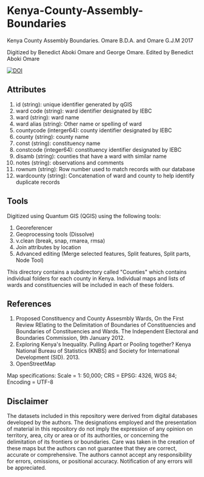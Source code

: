 # Kenya-County-Assembly-Boundaries

Kenya County Assembly Boundaries. Omare B.D.A. and Omare G.J.M 2017

Digitized by Benedict Aboki Omare and George Omare.
Edited by Benedict Aboki Omare

[![DOI](https://zenodo.org/badge/98873536.svg)](https://zenodo.org/badge/latestdoi/98873536)

## Attributes
1. id (string): unique identifier generated by qGIS
2. ward code (string): ward identifier designated by IEBC
3. ward (string): ward name
4. ward alias (string): Other name or spelling of ward
5. countycode (interger64): county identifier designated by IEBC
6. county (string): county name
7. const (string): constituency name
8. constcode (integer64): constituency identifier designated by IEBC
9. disamb (string): counties that have a ward with similar name
10. notes (string): observations and comments
11. rownum (string): Row number used to match records with our database
12. wardcounty (string): Concatenation of ward and county to help identify duplicate records

## Tools
Digitized using Quantum GIS (QGIS) using the following tools: 
1. Georeferencer
2. Geoprocessing tools (Dissolve)
3. v.clean (break, snap, rmarea, rmsa)
4. Join attributes by location
5. Advanced editing (Merge selected features, Split features, Split parts, Node Tool)

This directory contains a subdirectory called "Counties" which contains individual folders for each county in Kenya. Individual maps and lists of wards and constituencies will be included in each of these folders.

## References
1. Proposed Constituency and County Assesmbly Wards, On the First Review RElating to the Delimitation of Boundaries of Constituencies and Boundaries of Constituencies and Wards. The Independent Electoral and Boundaries Commission, 9th January 2012.
2. Exploring Kenya's Inequality. Pulling Apart or Pooling together? Kenya National Bureau of Statistics (KNBS) and Society for International Development (SID). 2013.
3. OpenStreetMap

Map specifications: Scale = 1: 50,000; CRS = EPSG: 4326, WGS 84; Encoding = UTF-8 

## Disclaimer
The datasets included in this repository were derived from digital databases developed by the authors. The designations employed and the presentation of material in this repository do not imply the expression of any opinion on territory, area, city or area or of its authorities, or concerning the delimitation of its frontiers or boundaries. Care was taken in the creation of these maps but the authors can not guarantee that they are correct, accurate or comprehensive. The authors cannot accept any responsibility for errors, omissions, or positional accuracy. Notification of any errors will be appreciated.
